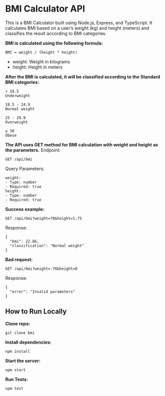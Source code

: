 # BMI Calculator API

This is a BMI Calculator built using Node.js, Express, and TypeScript. It calculates BMI based on a user’s weight (kg) and height (meters) and classifies the result according to BMI categories.

**BMI is calculated using the following formula:**

```
BMI = weight / (height * height)
```

- weight: Weight in kilograms
- height: Height in meters

**After the BMI is calculated, it will be classified according to the Standard BMI categories:**

```
< 18.5
Underweight

18.5 - 24.9
Normal weight

25 - 29.9
Overweight

≥ 30
Obese
```

**The API uses GET method for BMI calculation with weight and height as the parameters.**
Endpoint:

```
GET /api/bmi
```

Query Parameters:

```
weight:
- Type: number
- Required: true
height:
- Type: number
- Required: true
```

**Success example:**

```
GET /api/bmi?weight=70&height=1.75
```

Response:

```
{
  "bmi": 22.86,
  "classification": "Normal weight"
}
```

**Bad request:**

```
GET /api/bmi?weight=-70&height=0
```

Response:

```
{
  "error": "Invalid parameters"
}
```

## How to Run Locally

**Clone repo:**

```
git clone bmi
```

**Install dependencies:**

```
npm install
```

**Start the server:**

```
npm start
```

**Run Tests:**

```
npm test
```
